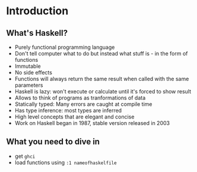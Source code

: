 # Introduction

## What's Haskell?

- Purely functional programming language
- Don't tell computer what to do but instead what stuff is - in the form of functions
- Immutable
- No side effects
- Functions will always return the same result when called with the same parameters
- Haskell is lazy: won't execute or calculate until it's forced to show result
- Allows to think of programs as tranformations of data
- Statically typed: Many errors are caught at compile time
- Has type inference: most types are inferred
- High level concepts that are elegant and concise
- Work on Haskell began in 1987, stable version released in 2003

## What you need to dive in

- get `ghci`
- load functions using `:1 nameofhaskelfile`
